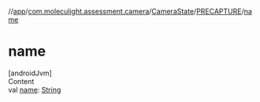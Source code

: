 //[app](../../../../index.md)/[com.moleculight.assessment.camera](../../index.md)/[CameraState](../index.md)/[PRECAPTURE](index.md)/[name](name.md)



# name  
[androidJvm]  
Content  
val [name](name.md): [String](https://kotlinlang.org/api/latest/jvm/stdlib/kotlin/-string/index.html)  



